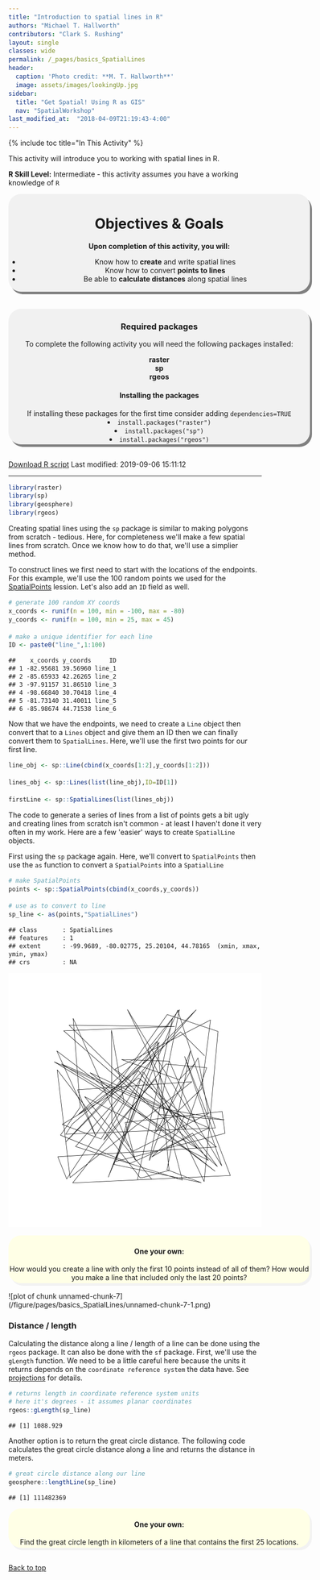 ```yaml
---
title: "Introduction to spatial lines in R"
authors: "Michael T. Hallworth"
contributors: "Clark S. Rushing"
layout: single
classes: wide
permalink: /_pages/basics_SpatialLines
header:
  caption: 'Photo credit: **M. T. Hallworth**'
  image: assets/images/lookingUp.jpg
sidebar:
  title: "Get Spatial! Using R as GIS"
  nav: "SpatialWorkshop"
last_modified_at:  "2018-04-09T21:19:43-4:00"
---
```

<a name="TOP"></a>
{% include toc title="In This Activity" %}


This activity will introduce you to working with spatial lines in R.

**R Skill Level:** Intermediate - this activity assumes you have a working knowledge of `R`     

<div style="background-color:rgba(0, 0, 0, 0.0470588); border-radius: 25px; text-align:center; vertical-align: middle; padding:3px 0; width: 600px; margin: auto; box-shadow: 4px 5px gray;">

<h1>Objectives & Goals</h1>      
<b>Upon completion of this activity, you will:</b>
<ul>
<li>Know how to <strong>create</strong> and write spatial lines</li>
<li>Know how to convert <strong>points to lines</strong></li>
<li>Be able to <strong>calculate distances</strong> along spatial lines</li>             
</ul>
</div>

<br>
<br>
<a name="install.packages"></a>
<div style="background-color:rgba(0, 1, 1, 0.0470588); border-radius: 25px; text-align:center; vertical-align: middle; padding:2px 0; width: 600px; margin: auto; box-shadow: 4px 5px gray;">
<h3> Required packages</h3> 
To complete the following activity you will need the following packages installed:

<strong>raster</strong>               
<strong>sp</strong>     
<strong>rgeos</strong>        
  
<h4>Installing the packages</h4>     
If installing these packages for the first time consider adding <code>dependencies=TRUE</code><br>   
<li><code>install.packages("raster")</code></li>       
<li><code>install.packages("sp")</code></li>         
<li><code>install.packages("rgeos")</code></li> 

</div>
        
<br>

<a href="https://raw.githubusercontent.com/mhallwor/mhallwor.github.io/develop/Rscripts/basics_SpatialLines.R" target="_blank" class="btn btn--info">Download R script</a> Last modified: 2019-09-06 15:11:12

<hr>

```r
library(raster)
library(sp)
library(geosphere)
library(rgeos)
```

Creating spatial lines using the <code>sp</code> package is similar to making polygons from scratch - tedious. Here, for completeness we'll make a few spatial lines from scratch. Once we know how to do that, we'll use a simplier method. 

To construct lines we first need to start with the locations of the endpoints. For this example, we'll use the 100 random points we used for the <a href="{{ site.baseurl }}/_pages/basics_SpatialPoints" target="_blank">SpatialPoints</a> lession. Let's also add an <code>ID</code> field as well. 


```r
# generate 100 random XY coords 
x_coords <- runif(n = 100, min = -100, max = -80)
y_coords <- runif(n = 100, min = 25, max = 45)

# make a unique identifier for each line
ID <- paste0("line_",1:100)
```


```
##    x_coords y_coords     ID
## 1 -82.95681 39.56960 line_1
## 2 -85.65933 42.26265 line_2
## 3 -97.91157 31.86510 line_3
## 4 -98.66840 30.70418 line_4
## 5 -81.73140 31.40011 line_5
## 6 -85.98674 44.71538 line_6
```

Now that we have the endpoints, we need to create a <code>Line</code> object then convert that to a <code>Lines</code> object and give them an ID then we can finally convert them to <code>SpatialLines</code>. Here, we'll use the first two points for our first line.


```r
line_obj <- sp::Line(cbind(x_coords[1:2],y_coords[1:2]))

lines_obj <- sp::Lines(list(line_obj),ID=ID[1])

firstLine <- sp::SpatialLines(list(lines_obj))
```

The code to generate a series of lines from a list of points gets a bit ugly and creating lines from scratch isn't common - at least I haven't done it very often in my work. Here are a few 'easier' ways to create <code>SpatialLine</code> objects.

First using the <code>sp</code> package again. Here, we'll convert to <code>SpatialPoints</code> then use the <code>as</code> function to convert a <code>SpatialPoints</code> into a <code>SpatialLine</code>

```r
# make SpatialPoints
points <- sp::SpatialPoints(cbind(x_coords,y_coords))

# use as to convert to line
sp_line <- as(points,"SpatialLines")
```


```
## class       : SpatialLines 
## features    : 1 
## extent      : -99.9689, -80.02775, 25.20104, 44.78165  (xmin, xmax, ymin, ymax)
## crs         : NA
```

![plot of chunk unnamed-chunk-6](/figure/pages/basics_SpatialLines/unnamed-chunk-6-1.png)

<div style="background-color: #ffffe6; border-radius: 25px; text-align:center; vertical-align: middle; padding: 3px 0; margin: auto; width:600px; box-shadow: 4px 5px #f2f2f2;"> 
<h4><strong>One your own:</strong></h4>
How would you create a line with only the first 10 points instead of all of them? How would you make a line that included only the last 20 points?
</div>
<br>
![plot of chunk unnamed-chunk-7](/figure/pages/basics_SpatialLines/unnamed-chunk-7-1.png)

### Distance / length

Calculating the distance along a line / length of a line can be done using the <code>rgeos</code> package. It can also be done with the <code>sf</code> package. First, we'll use the <code>gLength</code> function. We need to be a little careful here because the units it returns depends on the <code>coordinate reference system</code> the data have. See <a href="{{ site.baseurl }}/_pages/projections" target="_blank">projections</a> for details. 


```r
# returns length in coordinate reference system units
# here it's degrees - it assumes planar coordinates
rgeos::gLength(sp_line)
```

```
## [1] 1088.929
```

Another option is to return the great circle distance. The following code calculates the great circle distance along a line and returns the distance in meters. 

```r
# great circle distance along our line
geosphere::lengthLine(sp_line)
```

```
## [1] 111482369
```

<div style="background-color: #ffffe6; border-radius: 25px; text-align:center; vertical-align: middle; padding: 3px 0; margin: auto; width:600px; box-shadow: 4px 5px #f2f2f2;"> 
<h4><strong>One your own:</strong></h4>
Find the great circle length in kilometers of a line that contains the first 25 locations.
</div>
<br>

<a href="#TOP">Back to top</a>

